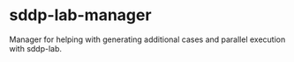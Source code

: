 # sddp-lab-manager
Manager for helping with generating additional cases and parallel execution with sddp-lab.

